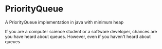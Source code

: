 # PriorityQueue
A PriorityQueue implementation in java with minimum heap

If you are a computer science student or a software developer, chances are you have heard about queues. 
However, even if you haven't heard about queues
